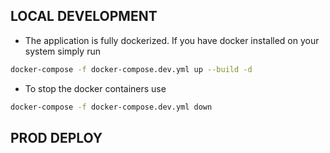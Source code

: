 ## LOCAL DEVELOPMENT

* The application is fully dockerized. If you have docker installed on your system simply run

```bash
docker-compose -f docker-compose.dev.yml up --build -d
```

* To stop the docker containers use 

```bash
docker-compose -f docker-compose.dev.yml down
```

## PROD DEPLOY